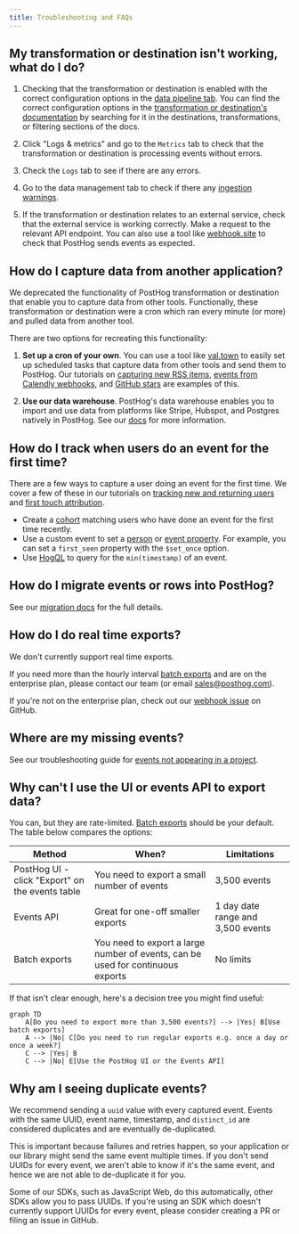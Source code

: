 ```yaml
---
title: Troubleshooting and FAQs
---
```


## My transformation or destination isn't working, what do I do?

1. Checking that the transformation or destination is enabled with the correct configuration options in the [data pipeline tab](https://app.posthog.com/apps). You can find the correct configuration options in the [transformation or destination's documentation](/docs/cdp) by searching for it in the destinations, transformations, or filtering sections of the docs.

2. Click "Logs & metrics" and go to the `Metrics` tab to check that the transformation or destination is processing events without errors.

3. Check the `Logs` tab to see if there are any errors.

4. Go to the data management tab to check if there any [ingestion warnings](https://us.posthog.com/data-management/ingestion-warnings).

5. If the transformation or destination relates to an external service, check that the external service is working correctly. Make a request to the relevant API endpoint. You can also use a tool like [webhook.site](https://webhook.site/) to check that PostHog sends events as expected.

## How do I capture data from another application?

We deprecated the functionality of PostHog transformation or destination that enable you to capture data from other tools. Functionally, these transformation or destination were a cron which ran every minute (or more) and pulled data from another tool.

There are two options for recreating this functionality:

1. **Set up a cron of your own**. You can use a tool like [val.town](https://val.town/) to easily set up scheduled tasks that capture data from other tools and send them to PostHog. Our tutorials on [capturing new RSS items](/tutorials/rss-item-capture), [events from Calendly webhooks](/tutorials/calendly-webhooks), and [GitHub stars](/tutorials/github-star-tracker) are examples of this.

2. **Use our data warehouse**. PostHog's data warehouse enables you to import and use data from platforms like Stripe, Hubspot, and Postgres natively in PostHog. See our [docs](/docs/data-warehouse) for more information.

## How do I track when users do an event for the first time?

There are a few ways to capture a user doing an event for the first time. We cover a few of these in our tutorials on [tracking new and returning users](/tutorials/track-new-returning-users) and [first touch attribution](/tutorials/first-last-touch-attribution).

- Create a [cohort](/docs/data/cohorts) matching users who have done an event for the first time recently.
- Use a custom event to set a [person](/docs/getting-started/user-properties) or [event property](/docs/data/events). For example, you can set a `first_seen` property with the `$set_once` option.
- Use [HogQL](/docs/product-analytics/sql) to query for the `min(timestamp)` of an event.

## How do I migrate events or rows into PostHog?

See our [migration docs](/docs/migrate) for the full details.

## How do I do real time exports?

We don't currently support real time exports. 

If you need more than the hourly interval [batch exports](/docs/cdp/batch-exports) and are on the enterprise plan, please contact our team (or email [sales@posthog.com](mailto:sales@posthog.com)). 

If you're not on the enterprise plan, check out our [webhook issue](https://github.com/PostHog/posthog/issues/16976) on GitHub.

## Where are my missing events?

See our troubleshooting guide for [events not appearing in a project](/docs/product-analytics/troubleshooting#why-are-events-not-appearing-in-my-project).

## Why can't I use the UI or events API to export data?

You can, but they are rate-limited. [Batch exports](/docs/cdp/batch-exports) should be your default. The table below compares the options: 

Method | When? | Limitations
--- | --- | ---
PostHog UI - click "Export" on the events table | You need to export a small number of events | 3,500 events
Events API | Great for one-off smaller exports | 1 day date range and 3,500 events
Batch exports | You need to export a large number of events, can be used for continuous exports | No limits

If that isn't clear enough, here's a decision tree you might find useful:

```mermaid
graph TD
    A[Do you need to export more than 3,500 events?] --> |Yes| B[Use batch exports]
    A --> |No| C[Do you need to run regular exports e.g. once a day or once a week?]
    C --> |Yes| B
    C --> |No| E[Use the PostHog UI or the Events API]
```

## Why am I seeing duplicate events?

We recommend sending a `uuid` value with every captured event. Events with the same UUID, event name, timestamp, and `distinct_id` are considered duplicates and are eventually de-duplicated. 

This is important because failures and retries happen, so your application or our library might send the same event multiple times. If you don't send UUIDs for every event, we aren't able to know if it's the same event, and hence we are not able to de-duplicate it for you.

Some of our SDKs, such as JavaScript Web, do this automatically, other SDKs allow you to pass UUIDs. If you're using an SDK which doesn't currently support UUIDs for every event, please consider creating a PR or filing an issue in GitHub.